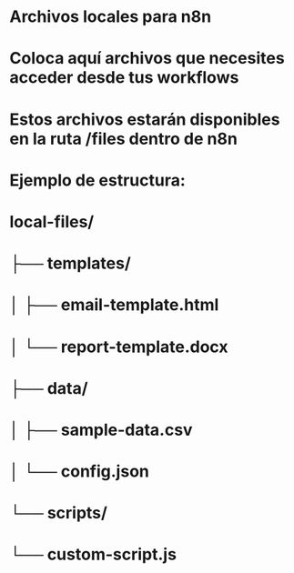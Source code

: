 # Archivos locales para n8n
# Coloca aquí archivos que necesites acceder desde tus workflows
# Estos archivos estarán disponibles en la ruta /files dentro de n8n

# Ejemplo de estructura:
# local-files/
# ├── templates/
# │   ├── email-template.html
# │   └── report-template.docx
# ├── data/
# │   ├── sample-data.csv
# │   └── config.json
# └── scripts/
#     └── custom-script.js
